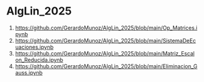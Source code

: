 # AlgLin_2025
1. https://github.com/GerardoMunoz/AlgLin_2025/blob/main/Op_Matrices.ipynb
2. https://github.com/GerardoMunoz/AlgLin_2025/blob/main/SistemaDeEcuaciones.ipynb
3. https://github.com/GerardoMunoz/AlgLin_2025/blob/main/Matriz_Escalon_Reducida.ipynb
4. https://github.com/GerardoMunoz/AlgLin_2025/blob/main/Eliminacion_Gauss.ipynb
